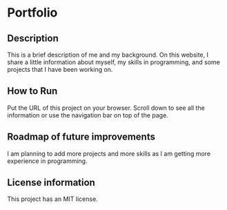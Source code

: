 # Portfolio 
## Description 
This is a brief description of me and my background. On this website, I share a little information about myself, my skills in programming, and some projects that I have been working on.

## How to Run
Put the URL of this project on your browser. Scroll down to see all the information or use the navigation bar on top of the page.

## Roadmap of future improvements
I am planning to add more projects and more skills as I am getting more experience in programming.  

## License information
This project has an MIT license.


